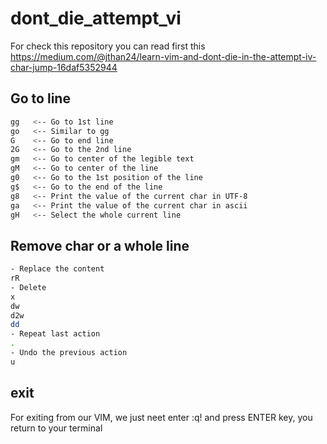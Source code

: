 # dont_die_attempt_vi

For check this repository you can read first this https://medium.com/@jthan24/learn-vim-and-dont-die-in-the-attempt-iv-char-jump-16daf5352944


## Go to line
```bash
gg   <-- Go to 1st line 
go   <-- Similar to gg
G    <-- Go to end line 
2G   <-- Go to the 2nd line
gm   <-- Go to center of the legible text
gM   <-- Go to center of the line
g0   <-- Go to the 1st position of the line
g$   <-- Go to the end of the line
g8   <-- Print the value of the current char in UTF-8
ga   <-- Print the value of the current char in ascii
gH   <-- Select the whole current line
```

## Remove char or a whole line
```bash
- Replace the content
rR
- Delete 
x
dw
d2w
dd
- Repeat last action
.
- Undo the previous action
u
```

## exit
For exiting from our VIM, we just neet enter :q! and press ENTER key, you return to your terminal


